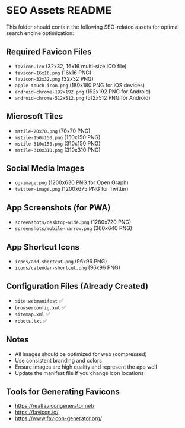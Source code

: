 # SEO Assets README

This folder should contain the following SEO-related assets for optimal search engine optimization:

## Required Favicon Files
- `favicon.ico` (32x32, 16x16 multi-size ICO file)
- `favicon-16x16.png` (16x16 PNG)
- `favicon-32x32.png` (32x32 PNG)
- `apple-touch-icon.png` (180x180 PNG for iOS devices)
- `android-chrome-192x192.png` (192x192 PNG for Android)
- `android-chrome-512x512.png` (512x512 PNG for Android)

## Microsoft Tiles
- `mstile-70x70.png` (70x70 PNG)
- `mstile-150x150.png` (150x150 PNG)
- `mstile-310x150.png` (310x150 PNG)
- `mstile-310x310.png` (310x310 PNG)

## Social Media Images
- `og-image.png` (1200x630 PNG for Open Graph)
- `twitter-image.png` (1200x675 PNG for Twitter)

## App Screenshots (for PWA)
- `screenshots/desktop-wide.png` (1280x720 PNG)
- `screenshots/mobile-narrow.png` (360x640 PNG)

## App Shortcut Icons
- `icons/add-shortcut.png` (96x96 PNG)
- `icons/calendar-shortcut.png` (96x96 PNG)

## Configuration Files (Already Created)
- `site.webmanifest` ✅
- `browserconfig.xml` ✅
- `sitemap.xml` ✅ 
- `robots.txt` ✅

## Notes
- All images should be optimized for web (compressed)
- Use consistent branding and colors
- Ensure images are high quality and represent the app well
- Update the manifest file if you change icon locations

## Tools for Generating Favicons
- https://realfavicongenerator.net/
- https://favicon.io/
- https://www.favicon-generator.org/
